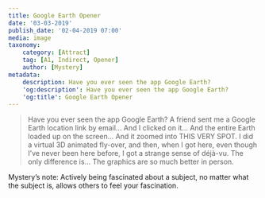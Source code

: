 ```yaml
---
title: Google Earth Opener
date: '03-03-2019'
publish_date: '02-04-2019 07:00'
media: image
taxonomy:
    category: [Attract]
    tag: [A1, Indirect, Opener]
    author: [Mystery]
metadata:
    description: Have you ever seen the app Google Earth?
    'og:description': Have you ever seen the app Google Earth?
    'og:title': Google Earth Opener
---
```


> Have you ever seen the app Google Earth? A friend sent me a Google Earth location link by email... And I clicked on it... And the entire Earth loaded up on the screen... And it zoomed into THIS VERY SPOT. I did a virtual 3D animated fly-over, and then, when I got here, even though I’ve never been here before, I got a strange sense of déjà-vu. The only difference is... The graphics are so much better in person.

Mystery’s note: Actively being fascinated about a subject, no matter what the subject is,
allows others to feel your fascination.